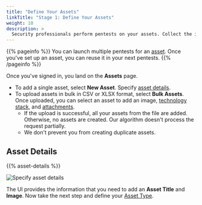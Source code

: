 ```yaml
---
title: "Define Your Assets"
linkTitle: "Stage 1: Define Your Assets"
weight: 10
description: >
  Security professionals perform pentests on your assets. Collect the info they need.
---
```


{{% pageinfo %}}
You can launch multiple pentests for an [asset](/getting-started/glossary/#asset). Once you've set up an asset, you can reuse it in your next pentests.
{{% /pageinfo %}}

Once you've signed in, you land on the **Assets** page.

- To add a single asset, select **New Asset**. Specify [asset details](#asset-details).
- To upload assets in bulk in CSV or XLSX format, select **Bulk Assets**. Once uploaded, you can select an asset to add an image, [technology stack](/platform-deep-dive/assets/risk-advisories/#add-a-technology-stack-for-your-asset), and [attachments](/getting-started/assets/asset-description/#attachments).
  - If the upload is successful, all your assets from the file are added. Otherwise, no assets are created. Our algorithm doesn't process the request partially.
  - We don't prevent you from creating duplicate assets.

## Asset Details

{{% asset-details %}}

![Specify asset details](/gsg/AssetScreen.png "Specify asset details")

The UI provides the information that you need to add an **Asset Title** and **Image**. Now take the next step and define your [Asset Type](/getting-started/assets/asset-type/).

